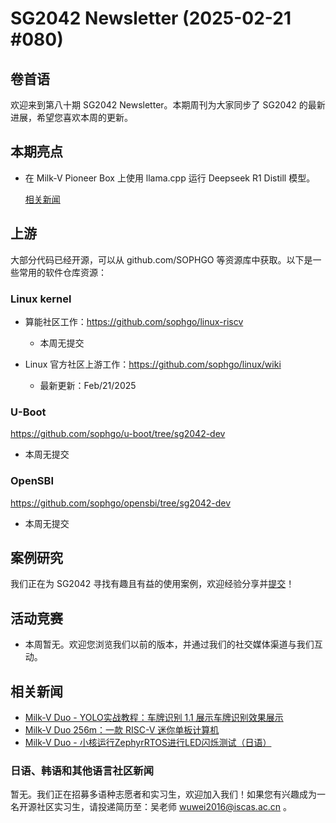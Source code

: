 # SG2042 Newsletter (2025-02-21 #080)

## 卷首语

欢迎来到第八十期 SG2042 Newsletter。本期周刊为大家同步了 SG2042 的最新进展，希望您喜欢本周的更新。

## 本期亮点

+ 在 Milk-V Pioneer Box 上使用 llama.cpp 运行 Deepseek R1 Distill 模型。

  [相关新闻](https://www.youtube.com/watch?v=Q0fKnCn5TaU)

## 上游

大部分代码已经开源，可以从 github.com/SOPHGO 等资源库中获取。以下是一些常用的软件仓库资源：

### Linux kernel

+ 算能社区工作：https://github.com/sophgo/linux-riscv

  +  本周无提交

+ Linux 官方社区上游工作：https://github.com/sophgo/linux/wiki

  + 最新更新：Feb/21/2025


### U-Boot

https://github.com/sophgo/u-boot/tree/sg2042-dev

+ 本周无提交

### OpenSBI

https://github.com/sophgo/opensbi/tree/sg2042-dev 

+ 本周无提交

## 案例研究

我们正在为 SG2042 寻找有趣且有益的使用案例，欢迎经验分享并[提交](https://github.com/sophgocommunity/SG2042-Newsletter/pulls)！

## 活动竞赛

- 本周暂无。欢迎您浏览我们以前的版本，并通过我们的社交媒体渠道与我们互动。

## 相关新闻

+ [Milk-V Duo - YOLO实战教程：车牌识别 1.1 展示车牌识别效果展示][news-1]
+ [Milk-V Duo 256m：一款 RISC-V 迷你单板计算机][news-2]
+ [Milk-V Duo - 小核运行ZephyrRTOS进行LED闪烁测试（日语）][news-3]

[news-1]:https://www.bilibili.com/video/BV1uYAHerEbL
[news-2]:https://www.youtube.com/watch?v=c5FCJgvBkN8
[news-3]:https://qiita.com/kazueda/items/3005b9045c7caf881107

### 日语、韩语和其他语言社区新闻

暂无。我们正在招募多语种志愿者和实习生，欢迎加入我们！如果您有兴趣成为一名开源社区实习生，请投递简历至：吴老师 [wuwei2016@iscas.ac.cn](mailto:wuwei2016@iscas.ac.cn) 。